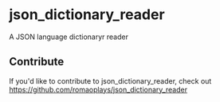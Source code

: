 json_dictionary_reader
======

A JSON language dictionaryr reader


Contribute
----------

If you'd like to contribute to json_dictionary_reader, check out https://github.com/romaoplays/json_dictionary_reader
